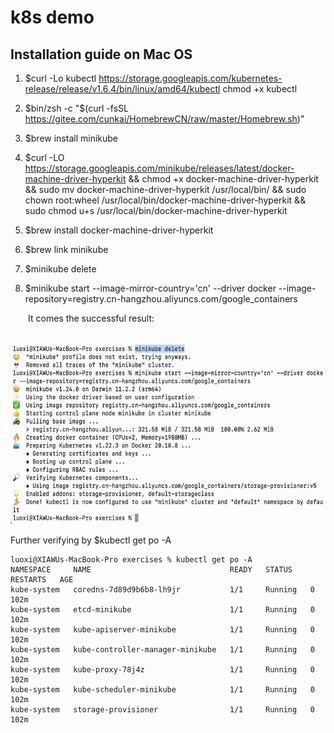# k8s demo

## Installation guide on Mac OS

1. $curl -Lo kubectl https://storage.googleapis.com/kubernetes-release/release/v1.6.4/bin/linux/amd64/kubectl
chmod +x kubectl

2. $bin/zsh -c "$(curl -fsSL https://gitee.com/cunkai/HomebrewCN/raw/master/Homebrew.sh)"

3. $brew install minikube

4. $curl -LO https://storage.googleapis.com/minikube/releases/latest/docker-machine-driver-hyperkit && chmod +x docker-machine-driver-hyperkit && sudo mv docker-machine-driver-hyperkit /usr/local/bin/ && sudo chown root:wheel /usr/local/bin/docker-machine-driver-hyperkit && sudo chmod u+s /usr/local/bin/docker-machine-driver-hyperkit

5. $brew install docker-machine-driver-hyperkit

6. $brew link minikube

7. $minikube delete

8. $minikube start --image-mirror-country='cn' --driver docker --image-repository=registry.cn-hangzhou.aliyuncs.com/google_containers

&emsp;&emsp;It comes the successful result:

&emsp;&emsp;<img src="docs/k8s.succeed.jpg" width="600" height="290"> 

Further verifying by $kubectl get po -A

```
luoxi@XIAWUs-MacBook-Pro exercises % kubectl get po -A
NAMESPACE     NAME                               READY   STATUS    RESTARTS   AGE
kube-system   coredns-7d89d9b6b8-lh9jr           1/1     Running   0          102m
kube-system   etcd-minikube                      1/1     Running   0          102m
kube-system   kube-apiserver-minikube            1/1     Running   0          102m
kube-system   kube-controller-manager-minikube   1/1     Running   0          102m
kube-system   kube-proxy-78j4z                   1/1     Running   0          102m
kube-system   kube-scheduler-minikube            1/1     Running   0          102m
kube-system   storage-provisioner                1/1     Running   0          102m
```
